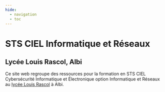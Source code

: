 ```yaml
---
hide:
  - navigation
  - toc
---
```


# STS CIEL Informatique et Réseaux
## Lycée Louis Rascol, Albi
Ce site web regroupe des ressources pour la formation en STS CIEL Cybersécurité Informatique et Électronique option Informatique et Réseaux au [lycée Louis Rascol](http://www.rascol.net/) à Albi.
